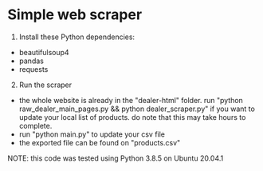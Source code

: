 # Simple web scraper

1. Install these Python dependencies:
* beautifulsoup4
* pandas
* requests

2. Run the scraper
* the whole website is already in the "dealer-html" folder. run "python raw_dealer_main_pages.py && python dealer_scraper.py" if you want to update your local list of products. do note that this may take hours to complete.
* run "python main.py" to update your csv file
* the exported file can be found on "products.csv"

NOTE: this code was tested using Python 3.8.5 on Ubuntu 20.04.1